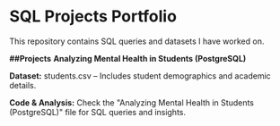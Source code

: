 # SQL Projects Portfolio
This repository contains SQL queries and datasets I have worked on.

**##Projects**
**Analyzing Mental Health in Students (PostgreSQL)**

**Dataset:** students.csv – Includes student demographics and academic details.

**Code & Analysis:** Check the "Analyzing Mental Health in Students (PostgreSQL)" file for SQL queries and insights.
